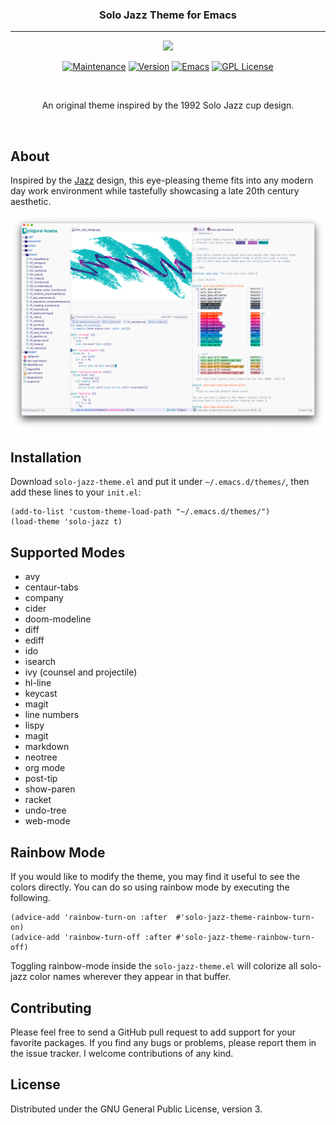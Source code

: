 <h3 align="center">Solo Jazz Theme for Emacs</h3>
<hr/>

<p align="center">
<img src="https://upload.wikimedia.org/wikipedia/commons/thumb/0/08/EmacsIcon.svg/120px-EmacsIcon.svg.png" />
</p>

<p align="center">
<a href="https://github.com/cstby/solo-jazz-emacs-theme"><img src="https://img.shields.io/badge/Maintained%3F-yes-green.svg" alt="Maintenance"></a>
<a href="https://github.com/cstby/solo-jazz-emacs-theme"><img src="https://img.shields.io/github/release/cstby/solo-jazz-emacs-theme" alt="Version"></a>
<a href="https://www.gnu.org/software/emacs/"><img src="https://img.shields.io/badge/Emacs-26.1%2B-d24b83.svg" alt="Emacs"></a>
<a href="https://www.gnu.org/licenses/gpl-3.0"><img src="https://img.shields.io/badge/License-GPL%20v3-blue.svg" alt="GPL License"></a>
</p>

<br/>

<p align="center">An original theme inspired by the 1992 Solo Jazz cup design.</p>

<br/>

## About

Inspired by the [Jazz](https://en.wikipedia.org/wiki/Jazz_(design)) design, this eye-pleasing theme fits into any modern day work environment while tastefully showcasing a late 20th century aesthetic.

![alt text](./screenshots/solo-jazz-screen-1.png)

## Installation

Download `solo-jazz-theme.el` and put it under `~/.emacs.d/themes/`, then add these lines to your `init.el`:

```emacs-lisp
(add-to-list 'custom-theme-load-path "~/.emacs.d/themes/")
(load-theme 'solo-jazz t)
```

## Supported Modes

- avy
- centaur-tabs
- company
- cider
- doom-modeline
- diff
- ediff
- ido
- isearch
- ivy (counsel and projectile)
- hl-line
- keycast
- magit
- line numbers
- lispy
- magit
- markdown
- neotree
- org mode
- post-tip
- show-paren
- racket
- undo-tree
- web-mode

## Rainbow Mode

If you would like to modify the theme, you may find it useful to see the colors directly. You can do so using rainbow mode by executing the following.

``` elisp
(advice-add 'rainbow-turn-on :after  #'solo-jazz-theme-rainbow-turn-on)
(advice-add 'rainbow-turn-off :after #'solo-jazz-theme-rainbow-turn-off)
```

Toggling rainbow-mode inside the `solo-jazz-theme.el` will colorize all solo-jazz color names wherever they appear in that buffer.

## Contributing

Please feel free to send a GitHub pull request to add support for your favorite packages. If you find any bugs or problems, please report them in the issue tracker. I welcome contributions of any kind.

## License

Distributed under the GNU General Public License, version 3.
